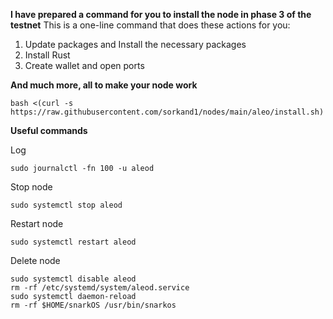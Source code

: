 <B>I have prepared a command for you to install the node in phase 3 of the testnet</B>
This is a one-line command that does these actions for you:

1. Update packages and Install the necessary packages
2. Install Rust
3. Create wallet and open ports

<b>And much more, all to make your node work</b>

```
bash <(curl -s https://raw.githubusercontent.com/sorkand1/nodes/main/aleo/install.sh)
```

<b>Useful commands</b>

Log
```
sudo journalctl -fn 100 -u aleod
```
Stop node
```
sudo systemctl stop aleod
```
Restart node
```
sudo systemctl restart aleod
```
Delete node
```
sudo systemctl disable aleod
rm -rf /etc/systemd/system/aleod.service
sudo systemctl daemon-reload
rm -rf $HOME/snarkOS /usr/bin/snarkos
```
